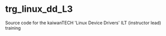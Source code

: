 # trg_linux_dd_L3
Source code for the kaiwanTECH 'Linux Device Drivers' ILT (instructor lead) training
